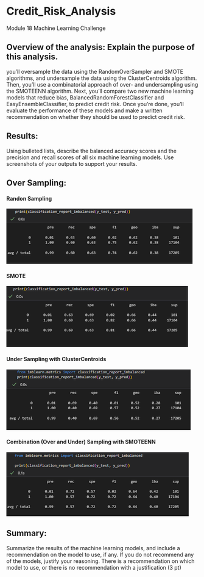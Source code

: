 # Credit_Risk_Analysis
Module 18 Machine Learning Challenge


## Overview of the analysis: Explain the purpose of this analysis.


you’ll oversample the data using the RandomOverSampler and SMOTE algorithms, and undersample the data using the ClusterCentroids algorithm. Then, you’ll use a combinatorial approach of over- and undersampling using the SMOTEENN algorithm. Next, you’ll compare two new machine learning models that reduce bias, BalancedRandomForestClassifier and EasyEnsembleClassifier, to predict credit risk. Once you’re done, you’ll evaluate the performance of these models and make a written recommendation on whether they should be used to predict credit risk.





## Results: 
Using bulleted lists, describe the balanced accuracy scores and the precision and recall scores of all six machine learning models. Use screenshots of your outputs to support your results.


## Over Sampling:<br>
#### Randon Sampling<br>
![Alt text](https://github.com/SusanFair/Credit_Risk_Analysis/blob/main/Resources/random_sampling.PNG)


#### SMOTE<br>
![Alt text](https://github.com/SusanFair/Credit_Risk_Analysis/blob/main/Resources/SMOTE.PNG)

#### Under Sampling with ClusterCentroids
![Alt text](https://github.com/SusanFair/Credit_Risk_Analysis/blob/main/Resources/under_sampling_ClusterCentroids.PNG)



#### Combination (Over and Under) Sampling with SMOTEENN
![Alt text](https://github.com/SusanFair/Credit_Risk_Analysis/blob/main/Resources/smooteenn.PNG)



## Summary: 
Summarize the results of the machine learning models, and include a recommendation on the model to use, if any. If you do not recommend any of the models, justify your reasoning. There is a recommendation on which model to use, or there is no recommendation with a justification (3 pt)

